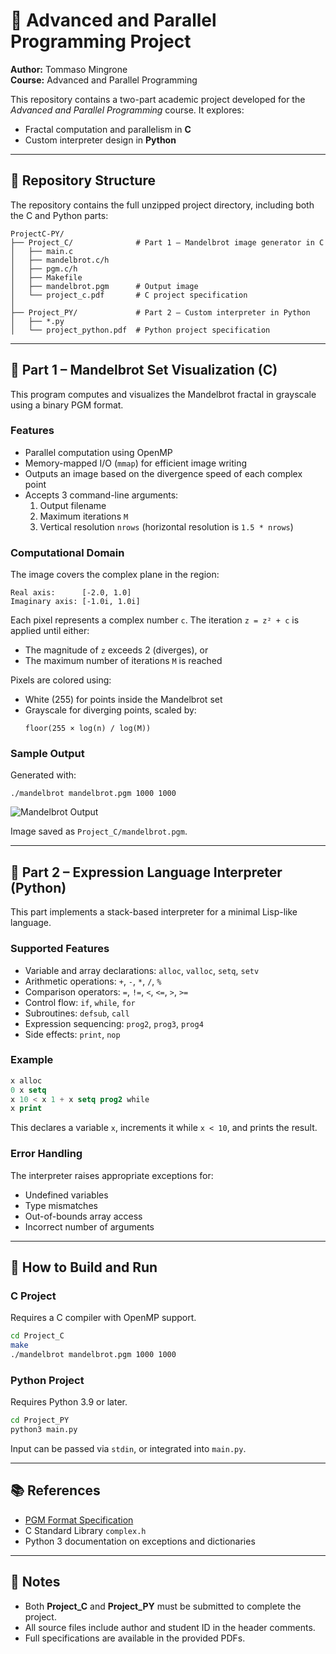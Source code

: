 # 🧵 Advanced and Parallel Programming Project

**Author:** Tommaso Mingrone  
**Course:** Advanced and Parallel Programming

This repository contains a two-part academic project developed for the *Advanced and Parallel Programming* course. It explores:
- Fractal computation and parallelism in **C**
- Custom interpreter design in **Python**

---

## 📁 Repository Structure

The repository contains the full unzipped project directory, including both the C and Python parts:

```
ProjectC-PY/
├── Project_C/              # Part 1 – Mandelbrot image generator in C
│   ├── main.c
│   ├── mandelbrot.c/h
│   ├── pgm.c/h
│   ├── Makefile
│   ├── mandelbrot.pgm      # Output image
│   └── project_c.pdf       # C project specification
│
├── Project_PY/             # Part 2 – Custom interpreter in Python
│   ├── *.py
│   └── project_python.pdf  # Python project specification
```

---

## 🧠 Part 1 – Mandelbrot Set Visualization (C)

This program computes and visualizes the Mandelbrot fractal in grayscale using a binary PGM format.

### Features

- Parallel computation using OpenMP
- Memory-mapped I/O (`mmap`) for efficient image writing
- Outputs an image based on the divergence speed of each complex point
- Accepts 3 command-line arguments:
  1. Output filename
  2. Maximum iterations `M`
  3. Vertical resolution `nrows` (horizontal resolution is `1.5 * nrows`)

### Computational Domain

The image covers the complex plane in the region:

```
Real axis:      [-2.0, 1.0]
Imaginary axis: [-1.0i, 1.0i]
```

Each pixel represents a complex number `c`. The iteration `z = z² + c` is applied until either:
- The magnitude of `z` exceeds 2 (diverges), or
- The maximum number of iterations `M` is reached

Pixels are colored using:

- White (255) for points inside the Mandelbrot set
- Grayscale for diverging points, scaled by:
  ```
  floor(255 × log(n) / log(M))
  ```

### Sample Output

Generated with:

```
./mandelbrot mandelbrot.pgm 1000 1000
```

![Mandelbrot Output](ProjectC/mandelbrot.pgm)

Image saved as `Project_C/mandelbrot.pgm`.

---

## 🐍 Part 2 – Expression Language Interpreter (Python)

This part implements a stack-based interpreter for a minimal Lisp-like language.

### Supported Features

- Variable and array declarations: `alloc`, `valloc`, `setq`, `setv`
- Arithmetic operations: `+`, `-`, `*`, `/`, `%`
- Comparison operators: `=`, `!=`, `<`, `<=`, `>`, `>=`
- Control flow: `if`, `while`, `for`
- Subroutines: `defsub`, `call`
- Expression sequencing: `prog2`, `prog3`, `prog4`
- Side effects: `print`, `nop`

### Example

```lisp
x alloc
0 x setq
x 10 < x 1 + x setq prog2 while
x print
```

This declares a variable `x`, increments it while `x < 10`, and prints the result.

### Error Handling

The interpreter raises appropriate exceptions for:
- Undefined variables
- Type mismatches
- Out-of-bounds array access
- Incorrect number of arguments

---

## 🔧 How to Build and Run

### C Project

Requires a C compiler with OpenMP support.

```bash
cd Project_C
make
./mandelbrot mandelbrot.pgm 1000 1000
```

### Python Project

Requires Python 3.9 or later.

```bash
cd Project_PY
python3 main.py
```

Input can be passed via `stdin`, or integrated into `main.py`.

---

## 📚 References

- [PGM Format Specification](https://netpbm.sourceforge.net/doc/pgm.html)
- C Standard Library `complex.h`
- Python 3 documentation on exceptions and dictionaries

---

## 📝 Notes

- Both **Project_C** and **Project_PY** must be submitted to complete the project.
- All source files include author and student ID in the header comments.
- Full specifications are available in the provided PDFs.
